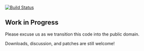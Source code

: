 [![Build Status](https://travis-ci.org/simp/pupmod-simp-vnc.svg)](https://travis-ci.org/simp/pupmod-simp-vnc)


## Work in Progress

Please excuse us as we transition this code into the public domain.

Downloads, discussion, and patches are still welcome!
